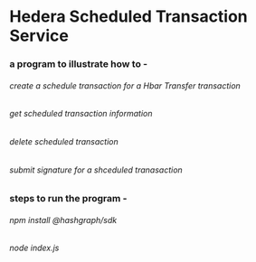 # Hedera Scheduled Transaction Service 
### a program to illustrate how to - 
###### create a schedule transaction for a Hbar Transfer transaction
###### get scheduled transaction information
###### delete scheduled transaction 
###### submit signature for a shceduled tranasaction

### steps to run the program - 
###### npm install @hashgraph/sdk
###### node index.js
